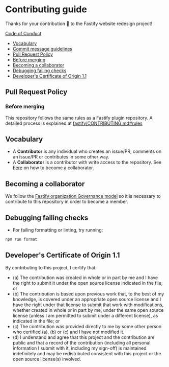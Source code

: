 # Contributing guide

Thanks for your contribution 🥳 to the Fastify website redesign project!

[Code of Conduct](https://github.com/fastify/.github/blob/main/CODE_OF_CONDUCT.md)

- [Vocabulary](#vocabulary)
- [Commit message guidelines](#commit-message-guidelines)
- [Pull Request Policy](#pull-request-policy)
- [Before merging](#before-merging)
- [Becoming a collaborator](#becoming-a-collaborator)
- [Debugging failing checks](#debugging-failing-checks)
- [Developer's Certificate of Origin 1.1](#developers-certificate-of-origin-11)

## Pull Request Policy

### Before merging

This repository follows the same rules as a Fastify plugin repository. A detailed process is explained at [fastify/CONTRIBUTING.md#rules](https://github.com/fastify/fastify/blob/main/CONTRIBUTING.md#rules)

## Vocabulary

- A **Contributor** is any individual who creates an issue/PR, comments on an issue/PR or contributes in some other way.
- A **Collaborator** is a contributor with write access to the repository. See [here](#becoming-a-collaborator) on how to become a collaborator.

## Becoming a collaborator

We follow the [Fastify organization Governance model](https://github.com/fastify/fastify/blob/main/GOVERNANCE.md#collaborator-nominations) so it is necessary to contribute to this repository in order to become a member.

## Debugging failing checks

- For failing formatting or linting, try running:

```bash
npm run format
```

## Developer's Certificate of Origin 1.1

By contributing to this project, I certify that:

- (a) The contribution was created in whole or in part by me and I have the right to submit it under the open source license indicated in the file; or
- (b) The contribution is based upon previous work that, to the best of my knowledge, is covered under an appropriate open source license and I have the right under that license to submit that work with modifications, whether created in whole or in part by me, under the same open source license (unless I am permitted to submit under a different license), as indicated in the file; or
- (c) The contribution was provided directly to me by some other person who certified (a), (b) or (c) and I have not modified it.
- (d) I understand and agree that this project and the contribution are public and that a record of the contribution (including all personal information I submit with it, including my sign-off) is maintained indefinitely and may be redistributed consistent with this project or the open source license(s) involved.

